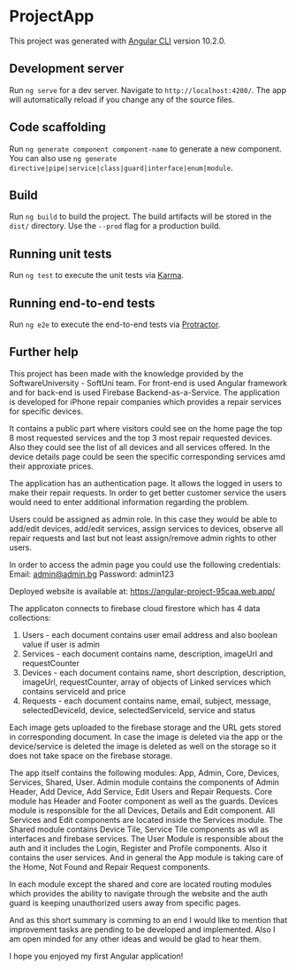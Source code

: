 # ProjectApp

This project was generated with [Angular CLI](https://github.com/angular/angular-cli) version 10.2.0.

## Development server

Run `ng serve` for a dev server. Navigate to `http://localhost:4200/`. The app will automatically reload if you change any of the source files.

## Code scaffolding

Run `ng generate component component-name` to generate a new component. You can also use `ng generate directive|pipe|service|class|guard|interface|enum|module`.

## Build

Run `ng build` to build the project. The build artifacts will be stored in the `dist/` directory. Use the `--prod` flag for a production build.

## Running unit tests

Run `ng test` to execute the unit tests via [Karma](https://karma-runner.github.io).

## Running end-to-end tests

Run `ng e2e` to execute the end-to-end tests via [Protractor](http://www.protractortest.org/).

## Further help

This project has been made with the knowledge provided by the SoftwareUniversity - SoftUni team.
For front-end is used Angular framework and for back-end is used Firebase Backend-as-a-Service.
The application is developed for iPhone repair companies which provides a repair services for specific devices.

It contains a public part where visitors could see on the home page the top 8 most requested services and the top 3 most repair requested devices. Also they could see the list of all devices and all services offered. In the device details page could be seen the specific corresponding services amd their approxiate prices.

The application has an authentication page. It allows the logged in users to make their repair requests. In order to get better customer service the users would need to enter additional information regarding the problem.

Users could be assigned as admin role. In this case they would be able to add/edit devices, add/edit services, assign services to devices, observe all repair requests and last but not least assign/remove admin rights to other users.

In order to access the admin page you could use the following credentials:
Email: admin@admin.bg
Password: admin123

Deployed website is available at: https://angular-project-95caa.web.app/

The applicaton connects to firebase cloud firestore which has 4 data collections:

1. Users - each document contains user email address and also boolean value if user is admin
2. Services - each document contains name, description, imageUrl and requestCounter
3. Devices - each document contains name, short description, description, imageUrl, requestCounter, array of objects of Linked services which contains serviceId and price
4. Requests - each document contains name, email, subject, message, selectedDeviceId, device, selectedServiceId, service and status

Each image gets uploaded to the firebase storage and the URL gets stored in corresponding document.
In case the image is deleted via the app or the device/service is deleted the image is deleted as well on the storage so it does not take space on the firebase storage.

The app itself contains the following modules: App, Admin, Core, Devices, Services, Shared, User.
Admin module contains the components of Admin Header, Add Device, Add Service, Edit Users and Repair Requests.
Core module has Header and Footer component as well as the guards.
Devices module is responsible for the all Devices, Details and Edit component.
All Services and Edit components are located inside the Services module.
The Shared module contains Device Tile, Service Tile components as wll as interfaces and firebase services.
The User Module is responsible about the auth and it includes the Login, Register and Profile components. Also it contains the user services.
And in general the App module is taking care of the Home, Not Found and Repair Request components.

In each module except the shared and core are located routing modules which provides the ability to navigate through the website and the auth guard is keeping unauthorized users away from specific pages.

And as this short summary is comming to an end I would like to mention that improvement tasks are pending to be developed and implemented. Also I am open minded for any other ideas and would be glad to hear them.

I hope you enjoyed my first Angular application!
